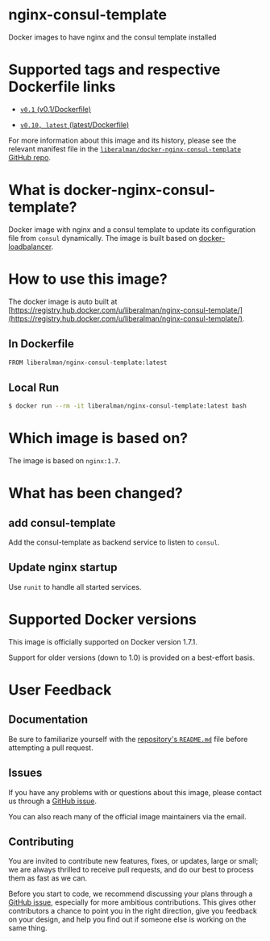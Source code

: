 nginx-consul-template
===
Docker images to have nginx and the consul template installed


# Supported tags and respective Dockerfile links
* [`v0.1` (v0.1/Dockerfile)](https://github.com/liberalman/docker-nginx-consul-template/blob/ecb36d054d48d137fb78acf23a590772feb99c24/Dockerfile)

* [`v0.10, latest` (latest/Dockerfile)](https://github.com/liberalman/docker-nginx-consul-template/blob/master/Dockerfile)

For more information about this image and its history, please see the relevant manifest file in the [`liberalman/docker-nginx-consul-template` GitHub repo](https://github.com/liberalman/docker-nginx-consul-template).

# What is docker-nginx-consul-template?
Docker image with nginx and a consul template to update its configuration file from `consul` dynamically. The image is built based on [docker-loadbalancer](https://github.com/bellycard/docker-loadbalancer).

# How to use this image?
The docker image is auto built at [https://registry.hub.docker.com/u/liberalman/nginx-consul-template/](https://registry.hub.docker.com/u/liberalman/nginx-consul-template/).


## In Dockerfile
```sh
FROM liberalman/nginx-consul-template:latest
```

## Local Run
```sh
$ docker run --rm -it liberalman/nginx-consul-template:latest bash
```

# Which image is based on?
The image is based on `nginx:1.7`.

# What has been changed?

## add consul-template
Add the consul-template as backend service to listen to `consul`.

## Update nginx startup
Use `runit` to handle all started services.

# Supported Docker versions

This image is officially supported on Docker version 1.7.1.

Support for older versions (down to 1.0) is provided on a best-effort basis.

# User Feedback
## Documentation
Be sure to familiarize yourself with the [repository's `README.md`](https://github.com/liberalman/docker-nginx-consul-template/blob/master/README.md) file before attempting a pull request.

## Issues
If you have any problems with or questions about this image, please contact us through a [GitHub issue](https://github.com/liberalman/docker-nginx-consul-template/issues).

You can also reach many of the official image maintainers via the email.

## Contributing

You are invited to contribute new features, fixes, or updates, large or small; we are always thrilled to receive pull requests, and do our best to process them as fast as we can.

Before you start to code, we recommend discussing your plans through a [GitHub issue](https://github.com/liberalman/docker-nginx-consul-template/issues), especially for more ambitious contributions. This gives other contributors a chance to point you in the right direction, give you feedback on your design, and help you find out if someone else is working on the same thing.

